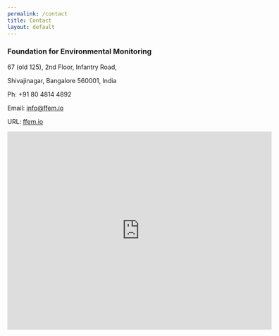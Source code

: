 ```yaml
---
permalink: /contact
title: Contact 
layout: default
---
```


### Foundation for Environmental Monitoring
67 (old 125), 2nd Floor, Infantry Road,

Shivajinagar, Bangalore 560001, India

Ph: +91 80 4814 4892

Email: [info@ffem.io](mailto:info@ffem.io)

URL: [ffem.io](http://ffem.io)

<iframe src="https://www.google.com/maps/embed?pb=!1m18!1m12!1m3!1d3887.8724367174455!2d77.60299641445233!3d12.980009790850358!2m3!1f0!2f0!3f0!3m2!1i1024!2i768!4f13.1!3m3!1m2!1s0x3bae1662d93860c7%3A0xb55251c6afb2fc4a!2sFoundation+for+Environmental+Monitoring!5e0!3m2!1sen!2sin!4v1524646813337" width="600" height="450" frameborder="0" style="border:0" allowfullscreen></iframe>
